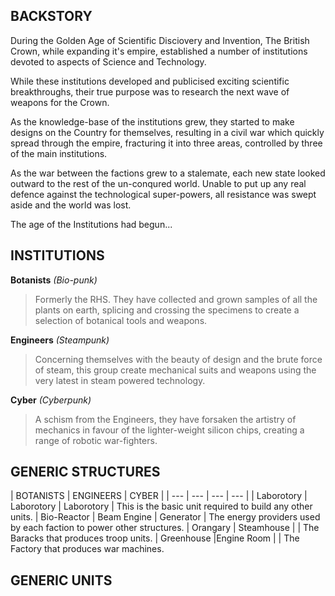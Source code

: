 ## BACKSTORY
During the Golden Age of Scientific Disciovery and Invention, The British Crown, while expanding it's empire, established a number of institutions devoted to aspects of Science and Technology.

While these institutions developed and publicised exciting scientific breakthroughs, their true purpose was to research the next wave of weapons for the Crown.

As the knowledge-base of the institutions grew, they started to make designs on the Country for themselves, resulting in a civil war which quickly spread through the empire, fracturing it into three areas, controlled by three of the main institutions.

As the war between the factions grew to a stalemate, each new state looked outward to the rest of the un-conqured world. Unable to put up any real defence against the technological super-powers, all resistance was swept aside and the world was lost.

The age of the Institutions had begun...
## INSTITUTIONS
**Botanists** *(Bio-punk)*
> Formerly the RHS. They have collected and grown samples of all the plants on earth, splicing and crossing the specimens to create a selection of botanical tools and weapons.

**Engineers** *(Steampunk)*
> Concerning themselves with the beauty of design and the brute force of steam, this group create mechanical suits and weapons using the very latest in steam powered technology.

**Cyber** *(Cyberpunk)*
> A schism from the Engineers, they have forsaken the artistry of mechanics in favour of the lighter-weight silicon chips, creating a range of robotic war-fighters.
## GENERIC STRUCTURES

| BOTANISTS | ENGINEERS | CYBER |
| --- | --- | --- | --- |
| Laborotory | Laborotory | Laborotory | This is the basic unit required to build any other units.
| Bio-Reactor | Beam Engine | Generator | The energy providers used by each faction to power other structures.
| Orangary | Steamhouse | | The Baracks that produces troop units.
| Greenhouse |Engine Room | | The Factory that produces war machines.
## GENERIC UNITS